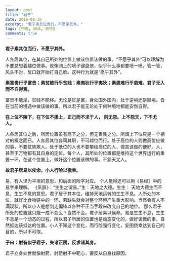 ```yaml
---
layout: post
title: "君子"
date: 2016-08-30
excerpt: "君子素其位而行，不愿乎其外。"
tags: [中庸, 阅读, 感悟]
comments: true
---
```


**君子素其位而行，不愿乎其外。**

人各居其位，在其自己所处的位置上做该位置该做的事。“不愿乎其外”可以理解为不要总想着越位做事。就像网上的喷子键盘侠，似乎什么事都要喷一喷，管一管，风头不对，反口就开始打自己脸。这种行为就是“愿乎其外”。

**素富贵行乎富贵；素贫贱行乎贫贱；素夷狄行乎夷狄；素患难行乎患难，君子无入而不自得焉。**

富贵不能淫，贫贱不能移。无论是贫是富，身处国外国内，处于逆境还是顺境。皆在当前的境遇中做该做的事。所以君子能无论处于何种境地都能安然自得。

**在上位不陵下，在下位不援上，正己而不求于人， 则无怨。上不怨天，下不尤人。**

人各居其位之后，所居位置虽有高下之分，但无贵贱之分。所谓上下位只是一个相对的概念而已。人各居其位各司其职，不可越位而行。处于高位的人则做高位应做的事，不要仗势欺人。处于低位的人也不要攀结高位的人，做其该做的便好。人，甚至于万物都有其自身的定位。每个人，其所处的位置都是维持这个世界运行的重要一环，在这个位置上，做好这个位置该做的事。不怨天尤人。

**故君子居易以俟命。小人行险以徼幸。**

易，有人译为平坦的意思，和后面的险字对应。 个人觉得还可以用《易经》中的易字来理解。 《系辞》：“生生之谓易。”生：天地之大德。生生： 天地大德生而不息，生生不息的意思。君子居于其本位，维持天地运转的生生不息。人所处的本位，就好比食物链中的一环，若缺失就会对整个环境产生重大影响。当然会有人不满现状，所以小人是想剑走偏锋以各种不正当手段来改变自己的地位。
那么君子所处的位置就只能一成不变么？当然不会。君子居易以侯命。易是生生不息，生生不息是一个动态的过程，所以君子所居的位置也是动态变化的，做好该做的事，自然抵达该抵达的位置。小人不知这个变化，而行险强行变化，妄图侥幸达到自己的目的，所以不可取。

**子曰：射有似乎君子，失诸正鹄，反求诸其身。**

君子立身处世就像射箭，射箭射不中靶心，要反从自身找原因。